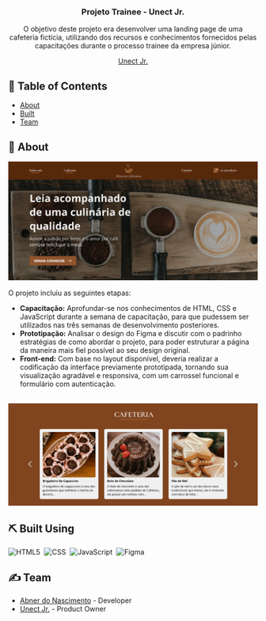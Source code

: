 <h3 align="center">Projeto Trainee - Unect Jr.</h3>

<p align="center"> O objetivo deste projeto era desenvolver uma landing page de uma cafeteria fictícia, utilizando dos recursos e conhecimentos fornecidos pelas capacitações durante o processo trainee da empresa júnior.
    <br> 
</p>

<div align="center">
  <a href="https://unect.com.br/">Unect Jr.</a>
</div>

## 📝 Table of Contents

- [About](#about)
- [Built](#built_using)
- [Team](#team)

## 🧐 About <a name = "about"></a>

<img src="./images/home-image.png" alt="Project Home Page">
<br> 

O projeto incluiu as seguintes etapas:

- **Capacitação:** Aprofundar-se nos conhecimentos de HTML, CSS e JavaScript durante a semana de capacitação, para que pudessem ser utilizados nas três semanas de desenvolvimento posteriores.
- **Prototipação:** Analisar o design do Figma e discutir com o padrinho estratégias de como abordar o projeto, para poder estruturar a página da maneira mais fiel possível ao seu design original.
- **Front-end:** Com base no layout disponível, deveria realizar a codificação da interface previamente prototipada, tornando sua visualização agradável e responsiva, com um carrossel funcional e formulário com autenticação.

<br> 
<img src="./images/coffeeshop-image.png" alt="Project Coffee Shop">

## ⛏️ Built Using <a name = "built_using"></a>

![HTML5](https://img.shields.io/badge/HTML5-E34F26?style=for-the-badge&logo=html5&logoColor=white)&nbsp;
![CSS](https://img.shields.io/badge/CSS-239120?&style=for-the-badge&logo=css3&logoColor=white)&nbsp;
![JavaScript](https://img.shields.io/badge/JavaScript-F7DF1E?style=for-the-badge&logo=javascript&logoColor=black)&nbsp;
![Figma](https://img.shields.io/badge/Figma-F24E1E?style=for-the-badge&logo=figma&logoColor=white)&nbsp;

## ✍️ Team <a name = "team"></a>

- [Abner do Nascimento](https://github.com/abnerns) - Developer
- [Unect Jr.](mailto:unect@unect.com.br) - Product Owner